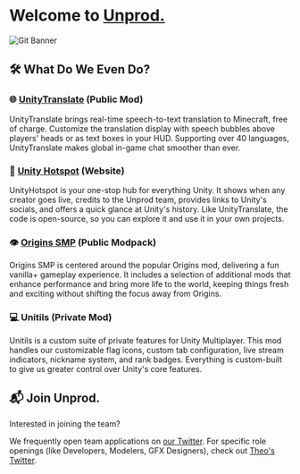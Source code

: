 # Welcome to [Unprod.](https://x.com/unprodprojects)

![Git Banner](https://github.com/user-attachments/assets/887d9c98-5f5e-48b7-b225-3ede45ad4ace)

## 🛠️ What Do We Even Do?

### 🌐 [UnityTranslate](https://modrinth.com/mod/unitytranslate) (Public Mod)
UnityTranslate brings real-time speech-to-text translation to Minecraft, free of charge. Customize the translation display with speech bubbles above players' heads or as text boxes in your HUD. Supporting over 40 languages, UnityTranslate makes global in-game chat smoother than ever.

### 🔗 [Unity Hotspot](https://unitymultiplayer.online/) (Website)
UnityHotspot is your one-stop hub for everything Unity. It shows when any creator goes live, credits to the Unprod team, provides links to Unity's socials, and offers a quick glance at Unity's history. Like UnityTranslate, the code is open-source, so you can explore it and use it in your own projects.

### 👁️ [Origins SMP](https://modrinth.com/modpack/osmp) (Public Modpack)
Origins SMP is centered around the popular Origins mod, delivering a fun vanilla+ gameplay experience. It includes a selection of additional mods that enhance performance and bring more life to the world, keeping things fresh and exciting without shifting the focus away from Origins.

### 💻 Unitils (Private Mod)
Unitils is a custom suite of private features for Unity Multiplayer. This mod handles our customizable flag icons, custom tab configuration, live stream indicators, nickname system, and rank badges. Everything is custom-built to give us greater control over Unity's core features.

## 📬 Join Unprod.

Interested in joining the team?

We frequently open team applications on [our Twitter](https://x.com/unprodprojects). For specific role openings (like Developers, Modelers, GFX Designers), check out [Theo's Twitter](https://x.com/theocloudss).
